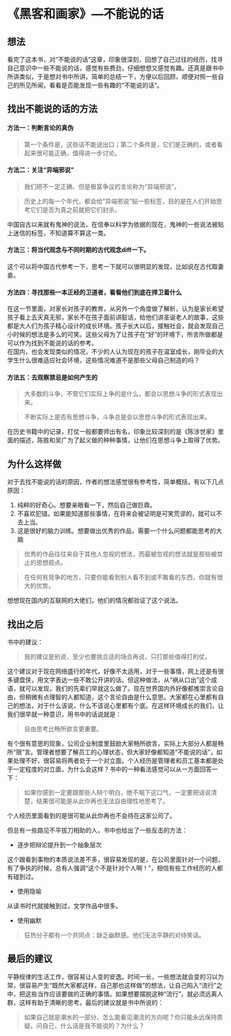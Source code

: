 # 《黑客和画家》—不能说的话
## 想法
看完了这本书，对“不能说的话”这章，印象很深刻，回想了自己过往的经历，找寻自己意识中一些不能说的话，感觉有些费劲，仔细想想又感觉有趣。还真是跟书中所讲类似，于是想对书中所讲，简单的总结一下，方便以后回顾，顺便对照一些自己的所见所闻，看看是否能发现一些有趣的“不能说的话”。
## 找出不能说的话的方法
#### 方法一：判断言论的真伪
> 第一个条件是，这些话不能说出口；第二个条件是，它们是正确的，或者看起来很可能正确，值得进一步讨论。
#### 方法二：关注“异端邪说”
> 我们把不一定正确、但是极富争议的言论称为“异端邪说”。  

> 历史上的每一个年代，都会给“异端邪说”贴一些标签，目的是在人们开始思考它们是否为真之前就把它们封杀。  

中国自古以来就有鬼神的说法，在信奉以科学为依据的现在，鬼神的一些说法被贴上迷信的标签，不知道算不算这一类。
#### 方法三：将当代观念与不同时期的古代观念diff一下。
这个可以将中国古代参考一下，思考一下就可以很明显的发现，比如说在古代取妻妾。
#### 方法四：寻找那些一本正经的卫道者，看看他们到底在捍卫着什么
在这一节里面，对家长对孩子的教育，从另外一个角度做了解析，认为是家长希望孩子看上去天真无邪，家长不在孩子面前讲脏话，给他们讲圣诞老人的故事，这些都是大人们为孩子精心设计的成长环境。孩子长大以后，接触社会，就会发现自己小时候的想法是多么的可笑。这些父母为了让孩子在“好”的环境下，所言所做都是可以作为找到不能说的话的参考。  
在国内，也会发现类似的情况，不少的人认为现在的孩子在温室成长，刚毕业的大学生什么很难适应社会环境，这些情况难道不是那些父母自己制造的吗？
#### 方法五：去观察禁忌是如何产生的
> 大多数的斗争，不管它们实际上争的是什么，都会以思想斗争的形式表现出来。

> 不断实际上是否有思想斗争，斗争总是会以思想斗争的形式表现出来。

在历史书籍中的记录，打仗一般都要师出有名，印象比较深刻的是《陈涉世家》里面的描述，陈胜和吴广为了起义做的种种事情，让他们在思想斗争上取得了优势。
## 为什么这样做
对于去找不能说的话的原因，作者的想法感觉很有参考性，简单概括，有以下几点原因：
1. 纯粹的好奇心。想要亲眼看一下，然后自己做巨鼎。
2. 不喜欢犯错。如果能知道那些事情，在将来会被证明是可笑荒谬的，就可以不去上当。
3. 这是很好的脑力训练。想要做出优秀的作品，需要一个什么问题都能思考的大脑  

> 优秀的作品往往来自于其他人忽视的想法，而最被忽视的想法就是那些被禁止的思想观点。

> 在任何有竞争的地方，只要你能看到别人看不到或不敢看的东西，你就有很大的优势。

想想现在国内的互联网的大佬们，他们的情况都验证了这个说法。

## 找出之后
书中的建议：
> 我的建议是别说，至少也要挑合适的场合再说，只打那些值得打的仗。

这个建议对于现在网络盛行的年代，好像不太适用，对于一些事情，网上还是有很多键盘侠，用文字表达一些不敢公开讲的话。但这种做法，从“祸从口出”这个成语，就可以发现，我们的先辈们早就这么做了。现在世界国内外好像都推崇言论自由，但稍微有点理智的人都知道，这个言论自由是什么意思。大家都在心里都有自己的想法，对于什么该说，什么不该说心里都有个底。在这样环境成长的我们，让我们很早就一种意识，用书中的话说就是：
> 自由思考比畅所欲言更重要。

有个很有意思的现象，公司企业制度里鼓励大家畅所欲言，实际上大部分人都是畅所“限”言。管理者想要了解员工的心理状态，但大家好像都知道“不能说的话”，如果处理不好，很容易将两者处于一个对立面。个人经历是管理者和员工基本都是处于一定程度的对立面，为什么会这样？书中的一种看法感觉可以从一方面回答一下：
> 如果你感到一定要跟那些人辩个明白，绝不咽下这口气，一定要把话说清楚，结果很可能是从此你再也无法自由理性地思考了。

个人经历里面看到的是很可能从此你再也不会待在这家公司了。

但总有一些路见不平拔刀相助的人，书中也给出了一些反击的方法：
- 逐步把辩论提升到一个抽象层次

这个跟看到事物的本质说法差不多，很容易发现的是，在公司里面针对一个问题，有了争执的时候，总有人强调“这个不是针对个人啊！”，相信有些工作经历的人都有碰到过。

- 使用隐喻

从读书时代就接触到过，文学作品中很多。

- 使用幽默
> 狂热分子都有一个共同点：缺乏幽默感。他们无法平静的对待笑话。



## 最后的建议
平静规律的生活工作，很容易让人变的安逸。时间一长，一些想法就会变的习以为常，很容易产生“既然大家都这样，自己那也这样做”的想法，让自己陷入“流行”之中，把这些当作应该要做的正确的事情。如果想要摆脱这种“流行”，就必须远离人群，这样有助于清晰的思考。最后的建议就是书中所说的：
> 如果自己就是潮水的一部分，怎么能看见潮流的方向呢？你只能永远保持质疑。问自己，什么话是我不能说的？为什么？



